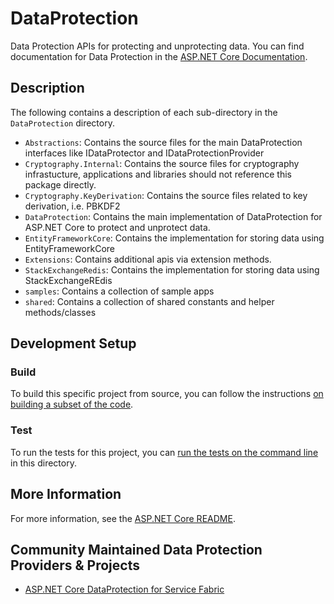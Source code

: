 # DataProtection

Data Protection APIs for protecting and unprotecting data. You can find documentation for Data Protection in the [ASP.NET Core Documentation](https://docs.microsoft.com/aspnet/core/security/data-protection/).

## Description

The following contains a description of each sub-directory in the `DataProtection` directory.

- `Abstractions`: Contains the source files for the main DataProtection interfaces like IDataProtector and IDataProtectionProvider
- `Cryptography.Internal`: Contains the source files for cryptography infrastucture, applications and libraries should not reference this package directly.
- `Cryptography.KeyDerivation`: Contains the source files related to key derivation, i.e. PBKDF2
- `DataProtection`: Contains the main implementation of DataProtection for ASP.NET Core to protect and unprotect data.
- `EntityFrameworkCore`: Contains the implementation for storing data using EntityFrameworkCore
- `Extensions`: Contains additional apis via extension methods.
- `StackExchangeRedis`: Contains the implementation for storing data using StackExchangeREdis
- `samples`: Contains a collection of sample apps
- `shared`: Contains a collection of shared constants and helper methods/classes

## Development Setup

### Build

To build this specific project from source, you can follow the instructions [on building a subset of the code](../../BuildFromSource.md#building-a-subset-of-the-code).

### Test

To run the tests for this project, you can [run the tests on the command line](../../BuildFromSource.md#running-tests-on-command-line) in this directory.

## More Information

For more information, see the [ASP.NET Core README](../../README.md).

## Community Maintained Data Protection Providers & Projects

 - [ASP.NET Core DataProtection for Service Fabric](https://github.com/MedAnd/AspNetCore.DataProtection.ServiceFabric)
